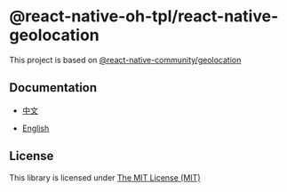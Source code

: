 # @react-native-oh-tpl/react-native-geolocation

This project is based on [@react-native-community/geolocation](https://github.com/michalchudziak/react-native-geolocation)

## Documentation

- [中文](https://gitee.com/react-native-oh-library/usage-docs/blob/master/zh-cn/react-native-community-geolocation.md)

- [English](https://gitee.com/react-native-oh-library/usage-docs/blob/master/en/react-native-community-geolocation.md)

## License

This library is licensed under [The MIT License (MIT)](https://github.com/michalchudziak/react-native-geolocation/blob/master/LICENSE)
